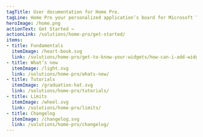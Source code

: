 ```yaml
---
tagTitle: User documentation for Home Pro.
tagLine: Home Pro your personalized application’s board for Microsoft Teams
heroImage: /home.png
actionText: Get Started →
actionLink: /solutions/home-pro/get-started/
items:
- title: Fundamentals​
  itemImage: /heart-book.svg
  link: /solutions/home-pro/get-to-know-your-widgets/how-can-i-add-widget-to-the-home-pro-dashboard-/
- title: What’s new
  itemImage: /light.svg
  link: /solutions/home-pro/whats-new/
- title: Tutorials
  itemImage: /graduation-hat.svg
  link: /solutions/home-pro/tutorials/
- title: Limits
  itemImage: /wheel.svg
  link: /solutions/home-pro/limits/
- title: Changelog
  itemImage: /changelog.svg
  link: /solutions/home-pro/changelog/
---
```


<Overview />